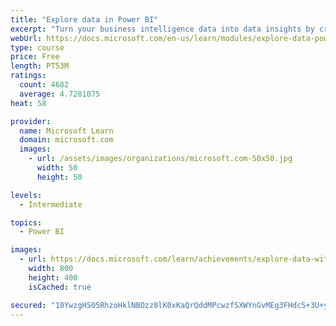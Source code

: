 ```yaml
---
title: "Explore data in Power BI"
excerpt: "Turn your business intelligence data into data insights by creating and configuring Power BI dashboards."
webUrl: https://docs.microsoft.com/en-us/learn/modules/explore-data-power-bi/
type: course
price: Free
length: PT53M
ratings:
  count: 4682
  average: 4.7281075
heat: 58

provider:
  name: Microsoft Learn
  domain: microsoft.com
  images:
    - url: /assets/images/organizations/microsoft.com-50x50.jpg
      width: 50
      height: 50

levels:
  - Intermediate

topics:
  - Power BI

images:
  - url: https://docs.microsoft.com/learn/achievements/explore-data-with-power-bi-desktop-social.png
    width: 800
    height: 400
    isCached: true

secured: "10YwzgHS05RhzoHklNBOzz8lK0xKaQrQddMPcwzfSXWYnGvMEg3FHdcS+3U+yeS0tlaoaKGlRu3YmAomNv4Vxn4sEVOQ7zd/sIPU/kR+NLO6flVL/sJFWSOvFk48E/gPinItBvG2HyQXd7cWk5gzAxZFZE8S17AcFD+/QiFrJ/n04THLOJvBvIApocjo7zkwUiPjxzPRHv1MEfEGiXecYf14heu1dluYKybh0Kp7QY9e/x8rujShc6FR0/0IIQuBFTBPNVXsMzNcfiYVP7UG4DBe8DR/hGDFmxTbZ3U4rAFeKCQuyVCRGfk7rOjjDHq9voOz7jE5TGRmBZIm5VlsZW31yt6e/20VeP6uIbS33zbYy9dVMtNOvge6nCpGWuxqT1P/6b5b84QvsvNP3VstN5jOWf24XtHCgLw070jm/lc=;JxDUsqji6+CNKYHHjfJEtw=="
---
```


